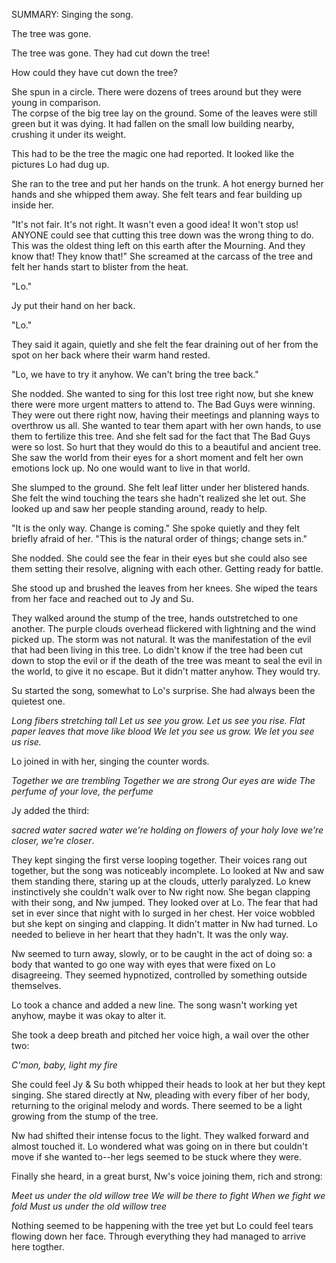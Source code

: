 SUMMARY: Singing the song. 

The tree was gone. 

The tree was gone.  They had cut down the tree!

How could they have cut down the tree?

She spun in a circle.  There were dozens of trees around but they were young in comparison.  
The corpse of the big tree lay on the ground.  Some of the leaves were still green but it was dying.  It had fallen on the small low building nearby, crushing it under its weight. 

This had to be the tree the magic one had reported.  It looked like the pictures Lo had dug up.  

She ran to the tree and put her hands on the trunk.  A hot energy burned her hands and she whipped them away.  She felt tears and fear building up inside her. 

"It's not fair. It's not right. It wasn't even a good idea! It won't stop us! ANYONE could see that cutting this tree down was the wrong thing to do.  This was the oldest thing left on this earth after the Mourning.  And they know that! They know that!" She screamed at the carcass of the tree and felt her hands start to blister from the heat.  

"Lo."

Jy put their hand on her back.  

"Lo."

They said it again, quietly and she felt the fear draining out of her from the spot on her back where their warm hand rested. 

"Lo, we have to try it anyhow.  We can't bring the tree back."

She nodded. She wanted to sing for this lost tree right now, but she knew there were more urgent matters to attend to.  The Bad Guys were winning.  They were out there right now, having their meetings and planning ways to overthrow us all.  She wanted to tear them apart with her own hands, to use them to fertilize this tree.  And she felt sad for the fact that The Bad Guys were so lost. So hurt that they would do this to a beautiful and ancient tree.  She saw the world from their eyes for a short moment and felt her own emotions lock up.  No one would want to live in that world.  

She slumped to the ground.  She felt leaf litter under her blistered hands.  She felt the wind touching the tears she hadn't realized she let out.  She looked up and saw her people standing around, ready to help.  

"It is the only way. Change is coming." She spoke quietly and they felt briefly afraid of her. "This is the natural order of things; change sets in."

She nodded.  She could see the fear in their eyes but she could also see them setting their resolve, aligning with each other. Getting ready for battle. 

She stood up and brushed the leaves from her knees.  She wiped the tears from her face and reached out to Jy and Su.  

They walked around the stump of the tree, hands outstretched to one another.  The purple clouds overhead flickered with lightning and the wind picked up.  The storm was not natural.  It was the manifestation of the evil that had been living in this tree.  Lo didn't know if the tree had been cut down to stop the evil or if the death of the tree was meant to seal the evil in the world, to give it no escape.  But it didn't matter anyhow.  They would try.

Su started the song, somewhat to Lo's surprise. She had always been the quietest one. 

_Long fibers stretching tall_
_Let us see you grow. Let us see you rise._
_Flat paper leaves that move like blood_
_We let you see us grow. We let you see us rise._

Lo joined in with her, singing the counter words.  

_Together we are trembling_
_Together we are strong_
_Our eyes are wide_
_The perfume of your love, the perfume_

Jy added the third: 

_sacred water sacred water_
_we're holding on_
_flowers of your holy love_
_we're closer, we're closer_.

They kept singing the first verse looping together.  Their voices rang out together, but the song was noticeably incomplete. Lo looked at Nw and saw them standing there, staring up at the clouds, utterly paralyzed.  Lo knew instinctively she couldn't walk over to Nw right now.  She began clapping with their song, and Nw jumped. They looked over at Lo.  The fear that had set in ever since that night with Io surged in her chest.  Her voice wobbled but she kept on singing and clapping.  It didn't matter in Nw had turned. Lo needed to believe in her heart that they hadn't.  It was the only way. 

Nw seemed to turn away, slowly, or to be caught in the act of doing so: a body that wanted to go one way with eyes that were fixed on Lo disagreeing. They seemed hypnotized, controlled by something outside themselves.  

Lo took a chance and added a new line.  The song wasn't working yet anyhow, maybe it was okay to alter it. 

She took a deep breath and pitched her voice high, a wail over the other two: 

_C'mon, baby, light my fire_

She could feel Jy & Su both whipped their heads to look at her but they kept singing. She stared directly at Nw, pleading with every fiber of her body, returning to the original melody and words. There seemed to be a light growing from the stump of the tree.  

Nw had shifted their intense focus to the light.  They walked forward and almost touched it.  Lo wondered what was going on in there but couldn't move if she wanted to--her legs seemed to be stuck where they were. 

Finally she heard, in a great burst, Nw's voice joining them, rich and strong:

_Meet us under the old willow tree_
_We will be there to fight_
_When we fight we fold_
_Must us under the old willow tree_

Nothing seemed to be happening with the tree yet but Lo could feel tears flowing down her face.  Through everything they had managed to arrive here togther. 
